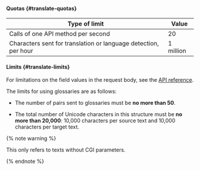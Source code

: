 #### Quotas {#translate-quotas}

| Type of limit | Value |
----- | -----
| Calls of one API method per second | 20 |
| Characters sent for translation or language detection, per hour | 1 million |

#### Limits {#translate-limits}

For limitations on the field values in the request body, see the [API reference](../translate/api-ref/Translation/index.md).

The limits for using glossaries are as follows:

- The number of pairs sent to glossaries must be **no more than 50**.

- The total number of Unicode characters in this structure must be **no more than 20,000**: 10,000 characters per source text and 10,000 characters per target text.

{% note warning %}

This only refers to texts without CGI parameters.

{% endnote %}